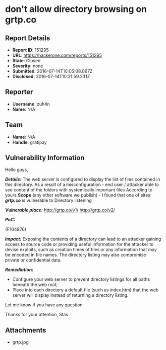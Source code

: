 # don't allow directory browsing on grtp.co

## Report Details
- **Report ID**: 151295
- **URL**: https://hackerone.com/reports/151295
- **State**: Closed
- **Severity**: none
- **Submitted**: 2016-07-14T10:05:08.067Z
- **Disclosed**: 2016-07-14T10:21:59.231Z

## Reporter
- **Username**: zuh4n
- **Name**: N/A

## Team
- **Name**: N/A
- **Handle**: gratipay

## Vulnerability Information
Hello guys,

**_Details:_**
The web server is configured to display the list of files contained in this directory. As a result of a misconfiguration - end user / attacker able to see content of the folders with systemically important files
According to yours **Scope** (any other software we publish) - I found that one of sites: **_grtp.co_** is vulnerable to Directory listening

**_Vulnerable place:_**
http://grtp.co/v1/
http://grtp.co/v2/

**_PoC:_**

{F104876}

**_Impact:_**
Exposing the contents of a directory can lead to an attacker gaining access to source code or providing useful information for the attacker to devise exploits, such as creation times of files or any information that may be encoded in file names. The directory listing may also compromise private or confidential data.

**_Remediation:_**
- Configure your web server to prevent directory listings for all paths beneath the web root;
- Place into each directory a default file (such as index.htm) that the web server will display instead of returning a directory listing.

Let me know if you have any question.

Thanks for your attention,
Stas

## Attachments
- grtp.jpg
